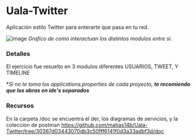 # Uala-Twitter
Aplicación estilo Twitter para enterarte que pasa en tu red.

![image](https://github.com/matias14b/Uala-Twitter/assets/127508318/3e483438-d0a8-4c27-8fe7-8fe36d3972af)
*Grafico de como interactuan los distintos modulos entre si.*

### Detalles

El ejercicio fue resuelto en 3 modulos diferentes USUARIOS, TWEET, Y TIMELINE


**Si no te toma los applications.properties de cada proyecto, **te recomiendo que los abras en ide's separados***

### Recursos

En la carpeta /doc se encuentra el der, los diagramas de servicios, y la coleccion de postman 
https://github.com/matias14b/Uala-Twitter/tree/30367d03443070db3c50fff6141f0d3a33adbf3d/doc
